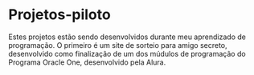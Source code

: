 # Projetos-piloto
Estes projetos estão sendo desenvolvidos durante meu aprendizado de programação. O primeiro é um site de sorteio para amigo secreto, desenvolvido como finalização de um dos múdulos de programação do Programa Oracle One, desenvolvido pela Alura.
